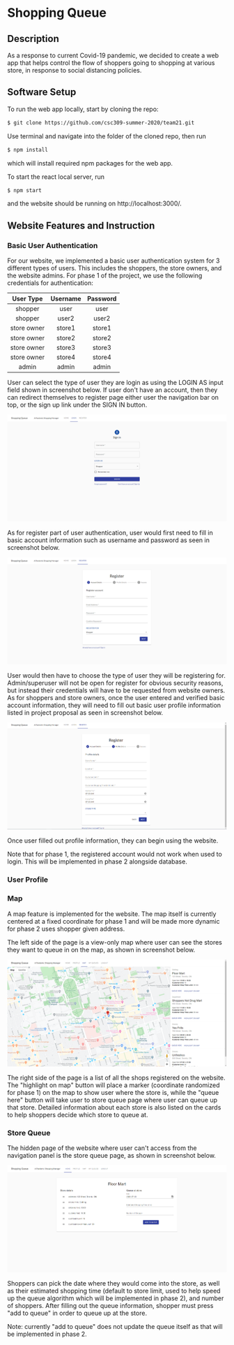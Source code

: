 # Shopping Queue

## Description
As a response to current Covid-19 pandemic, we decided to create a web app
that helps control the flow of shoppers going to shopping at various store,
in response to social distancing policies. 

## Software Setup

To run the web app locally, start by cloning the repo:
```bash
$ git clone https://github.com/csc309-summer-2020/team21.git
```
Use terminal and navigate into the folder of the cloned repo, then run
```bash
$ npm install
```
which will install required npm packages for the web app.

To start the react local server, run
```bash
$ npm start
```
and the website should be running on http://localhost:3000/.

## Website Features and Instruction

### Basic User Authentication

For our website, we implemented a basic user authentication system for 3 different types of users.
This includes the shoppers, the store owners, and the website admins.
For phase 1 of the project, we use the following credentials for authentication:

| User Type   | Username | Password |
|:-----------:|:--------:|:--------:|
| shopper     | user     | user     |
| shopper     | user2    | user2    |
| store owner | store1   | store1   |
| store owner | store2   | store2   |
| store owner | store3   | store3   |
| store owner | store4   | store4   |
| admin       | admin    | admin    |

User can select the type of user they are login as using the LOGIN AS input field shown in screenshot below.
If user don't have an account, then they can redirect themselves to register page either user the navigation bar on top,
or the sign up link under the SIGN IN button.

![login](/assets/login_screenshot.PNG)

As for register part of user authentication, user would first need to fill in basic account information
such as username and password as seen in screenshot below.

![register_home](/assets/register_screenshot.PNG)

User would then have to choose the type of user they will be registering for.
Admin/superuser will not be open for register for obvious security reasons,
but instead their credentials will have to be requested from website owners.
As for shoppers and store owners, once the user entered and verified basic account information,
they will need to fill out basic user profile information listed in project proposal
as seen in screenshot below.

![register_profile](/assets/register_profile_screenshot.PNG)

Once user filled out profile information, they can begin using the website.

Note that for phase 1, the registered account would not work when used to login.
This will be implemented in phase 2 alongside database.


### User Profile


### Map

A map feature is implemented for the website. The map itself is currently
centered at a fixed coordinate for phase 1 and will be made more dynamic for phase 2
uses shopper given address.

The left side of the page is a view-only map where user can see the stores
they want to queue in on the map, as shown in screenshot below. 

![map](/assets/map_screenshot.PNG)

The right side of the page is a list of all the shops registered on the website.
The "highlight on map" button will place a marker (coordinate randomized 
for phase 1) on the map to show user where the store is, while the "queue here"
button will take user to store queue page where user can queue up that store.
Detailed information about each store is also listed on the cards to help
shoppers decide which store to queue at.


### Store Queue

The hidden page of the website where user can't access from the navigation panel is the store
queue page, as shown in screenshot below.

![store_queue](/assets/store_queue_screenshot.PNG)

Shoppers can pick the date where they would come into the store, as well
as their estimated shopping time (default to store limit, used to help speed
up the queue algorithm which will be implemented in phase 2), and number of
shoppers. After filling out the queue information, shopper must press
"add to queue" in order to queue up at the store.

Note: currently "add to queue" does not update the queue itself as that will
be implemented in phase 2.
